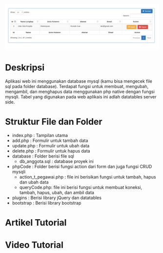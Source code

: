 ![Output Website](/image/CRUD-PHP-Native-1.png)

# Deskripsi
Aplikasi web ini menggunakan database mysql (kamu bisa mengecek file sql pada folder database). Terdapat fungsi untuk membuat, mengubah, mengambil, dan menghapus data menggunakan php native dengan fungsi mysqli. Tabel yang digunakan pada web aplikais ini adlah datatables server side. 

# Struktur File dan Folder

- index.php : Tampilan utama
- add.php : Formulir untuk tambah data
- update.php : Formulir untuk ubah data
- delete.php : Formulir untuk hapus data
- database : Folder berisi file sql
	- db_anggota.sql : database proyek ini
- phpCode : Folder berisi fungsi action dari form dan juga fungsi CRUD mysqli
	- action_t_pegawai.php : file ini berisikan fungsi untuk tambah, hapus dan ubah data
	- queryCode.php: file ini berisi fungsi untuk membuat koneksi, tambah, hapus, ubah, dan ambil data
- plugins : Berisi library jQuery dan datatables
- bootstrap : Berisi library bootstrap

# Artikel Tutorial

# Video Tutorial
